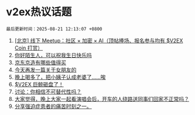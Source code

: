 # v2ex热议话题

`最后更新时间：2025-08-21 12:13:07 +0800`

1. [[北京] 线下 Meetup：社区 × 加密 × AI（顶帖捧场、报名参与均有 $V2EX Coin 打赏）](https://www.v2ex.com/t/1153737)
1. [你好陌生人，可以祝我生日快乐吗](https://www.v2ex.com/t/1153801)
1. [京东京造有哪些值得买](https://www.v2ex.com/t/1153677)
1. [今天再发一篇关于女朋友的](https://www.v2ex.com/t/1153756)
1. [晚上喝多了，把小姨子认成老婆了……唉](https://www.v2ex.com/t/1153818)
1. [$V2EX 巨鲸砸盘了！](https://www.v2ex.com/t/1153865)
1. [讨论：你相信不可替代性吗？](https://www.v2ex.com/t/1153663)
1. [大家觉得，晚上大家一起看演唱会后，开车的人绕路送同事们回家不正常吗？](https://www.v2ex.com/t/1153701)
1. [分享强迫症患者的痛苦时刻之一。](https://www.v2ex.com/t/1153724)

